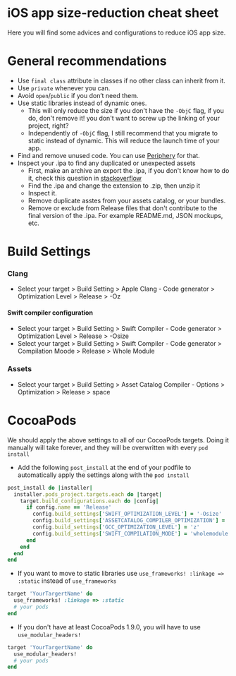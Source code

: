 # iOS app size-reduction cheat sheet
Here you will find some advices and configurations to reduce iOS app size.

# General recommendations
- Use `final class` attribute in classes if no other class can inherit from it.
- Use `private` whenever you can.
- Avoid `open`/`public` if you don’t need them.
- Use static libraries instead of dynamic ones. 
    -  This will only reduce the size if you don't have the `-ObjC` flag, if you do, don't remove it! you don't want to screw up the linking of your project, right?
    -  Independently of `-ObjC` flag, I still recommend that you migrate to static instead of dynamic. This will reduce the launch time of your app.
- Find and remove unused code. You can use [Periphery](https://github.com/peripheryapp/periphery) for that.
- Inspect your .ipa to find any duplicated or unexpected assets
    - First, make an archive an export the .ipa, if you don't know how to do it, check this question in [stackoverflow](https://stackoverflow.com/questions/5499125/how-to-create-ipa-file-using-xcode)
    - Find the .ipa and change the extension to .zip, then unzip it
    - Inspect it.
    - Remove duplicate asstes from your assets catalog, or your bundles.
    - Remove or exclude from Release files that don't contribute to the final version of the .ipa. For example README.md, JSON mockups, etc.

# Build Settings
### Clang
- Select your target > Build Setting > Apple Clang - Code generator > Optimization Level > Release > -Oz 

#### Swift compiler configuration

- Select your target > Build Setting > Swift Compiler - Code generator > Optimization Level > Release > -Osize 
- Select your target > Build Setting > Swift Compiler - Code generator > Compilation Moode > Release > Whole Module

### Assets

- Select your target > Build Setting > Asset Catalog Compiler - Options > Optimization > Release > space 

# CocoaPods
We should apply the above settings to all of our CocoaPods targets. Doing it manually will take forever, and they will be overwritten with every `pod install`

- Add the following `post_install` at the end of your podfile to automatically apply the settings along with the `pod install`

```ruby
post_install do |installer|
  installer.pods_project.targets.each do |target|
    target.build_configurations.each do |config|
      if config.name == 'Release'
        config.build_settings['SWIFT_OPTIMIZATION_LEVEL'] = '-Osize'
        config.build_settings['ASSETCATALOG_COMPILER_OPTIMIZATION'] = 'space'
        config.build_settings['GCC_OPTIMIZATION_LEVEL'] = 'z'
        config.build_settings['SWIFT_COMPILATION_MODE'] = 'wholemodule'
      end
    end
  end
end
```
- If you want to move to static libraries use `use_frameworks! :linkage => :static` instead of `use_frameworks`

```ruby
target 'YourTargertName' do
  use_frameworks! :linkage => :static
  # your pods
end
```

- If you don't have at least CocoaPods 1.9.0, you will have to use `use_modular_headers!`
```ruby
target 'YourTargertName' do
  use_modular_headers!
  # your pods
end
```
